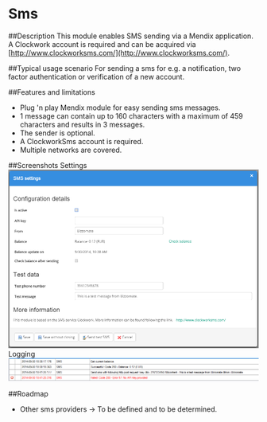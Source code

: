 Sms
===

##Description
This module enables SMS sending via a Mendix application. A Clockwork account is required and can be acquired via [http://www.clockworksms.com/](http://www.clockworksms.com/). 

##Typical usage scenario
For sending a sms for e.g. a notification, two factor authentication or verification of a new account.

##Features and limitations
- Plug 'n play Mendix module for easy sending sms messages.
- 1 message can contain up to 160 characters with a maximum of 459 characters and results in 3 messages.
- The sender is optional.
- A ClockworkSms account is required.
- Multiple networks are covered.

##Screenshots
Settings
<img src="docs/smssettings.png" />
Logging
<img src="docs/smslogging.png" />

##Roadmap
- Other sms providers -> To be defined and to be determined.

